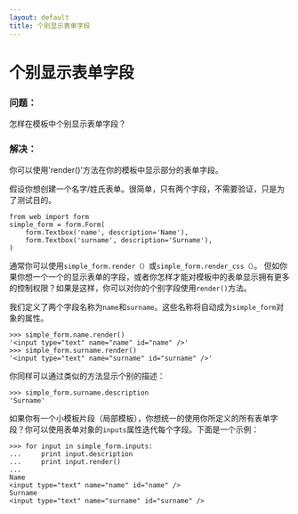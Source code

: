 ```yaml
---
layout: default
title: 个别显示表单字段
---
```


# 个别显示表单字段

### 问题：

怎样在模板中个别显示表单字段？

### 解决：

你可以使用'render()'方法在你的模板中显示部分的表单字段。

假设你想创建一个名字/姓氏表单。很简单，只有两个字段，不需要验证，只是为了测试目的。

    from web import form
    simple_form = form.Form(
        form.Textbox('name', description='Name'),
        form.Textbox('surname', description='Surname'),
    )

通常你可以使用`simple_form.render（）`或`simple_form.render_css（）`。
但如你果你想一个一个的显示表单的字段，或者你怎样才能对模板中的表单显示拥有更多的控制权限？如果是这样，你可以对你的个别字段使用`render()`方法。

我们定义了两个字段名称为`name`和`surname`。这些名称将自动成为`simple_form`对象的属性。

    >>> simple_form.name.render()
    '<input type="text" name="name" id="name" />'
    >>> simple_form.surname.render()
    '<input type="text" name="surname" id="surname" />' 

你同样可以通过类似的方法显示个别的描述：

    >>> simple_form.surname.description
    'Surname'

如果你有一个小模板片段（局部模板），你想统一的使用你所定义的所有表单字段？你可以使用表单对象的`inputs`属性迭代每个字段。下面是一个示例：

    >>> for input in simple_form.inputs:
    ...     print input.description
    ...     print input.render()
    ... 
    Name
    <input type="text" name="name" id="name" />
    Surname
    <input type="text" name="surname" id="surname" />